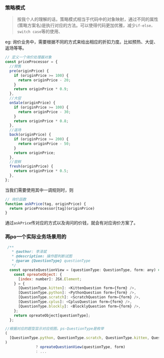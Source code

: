 ### 策略模式

> 按我个人的理解的话，策略模式相当于代码中的对象映射，通过不同的属性(策略方案名)是执行对应的方法。可以使得代码更加优雅，减少`if-else，switch case`等的使用、

eg: 询价业务中，需要根据不同的方式来给出相应的折扣力度。比如预热、大促、返场等等。
``` js
// 定义一个询价处理器对象
const priceProcessor = {
  //预售
  pre(originPrice) {
    if (originPrice >= 100) {
      return originPrice - 20;
    }
    return originPrice * 0.9;
  },
  //大促
  onSale(originPrice) {
    if (originPrice >= 100) {
      return originPrice - 30;
    }
    return originPrice * 0.8;
  },
  //返场
  back(originPrice) {
    if (originPrice >= 200) {
      return originPrice - 50;
    }
    return originPrice;
  },
  //尝鲜
  fresh(originPrice) {
    return originPrice * 0.5;
  },
};
```
当我们需要使用其中一调规则时，则
```js
// 询价函数
function askPrice(tag, originPrice) {
  return priceProcessor[tag](originPrice)
}
```
通过`askPrice`传对应的方式以及询问的价钱，就会有对应询价方案了。

### 再po一个实际业务场景用的
```js
 /**
   * @author: 李泽斌
   * @description: 操作题判断试图
   * @param {QuestionType} questionType
   */
  const opreateQuestionView = (questionType: QuestionType, form: any) => {
    const opreateObject: {
      [index: number]: JSX.Element;
    } = {
      [QuestionType.kitten]: <KittenQuestion form={form} />,
      [QuestionType.python]: <PythonQuestion form={form} />,
      [QuestionType.scratch]: <ScratchQuestion form={form} />,
      [QuestionType.cplus]: <CplusQuestion form={form} />,
      [QuestionType.blockly]: <BlocklyQuestion form={form} />,
    };
    return opreateObject[questionType];
  };
```


``` js
//根据对应的题型显示对应视图。ps-QuestionType是枚举
(
  [QuestionType.python, QuestionType.scratch, QuestionType.kitten, QuestionType.blockly, QuestionType.cplus].includes(questionType)
)
              ? opreateQuestionView(questionType, form)
              : ...
          
```
